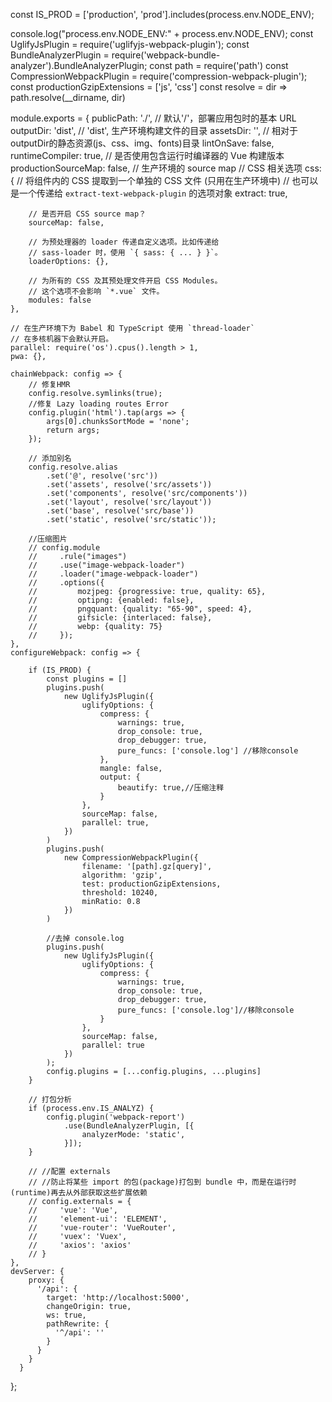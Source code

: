 const IS_PROD = ['production', 'prod'].includes(process.env.NODE_ENV);

console.log("process.env.NODE_ENV:" + process.env.NODE_ENV);
const UglifyJsPlugin = require('uglifyjs-webpack-plugin');
const BundleAnalyzerPlugin = require('webpack-bundle-analyzer').BundleAnalyzerPlugin;
const path = require('path')
const CompressionWebpackPlugin = require('compression-webpack-plugin');
const productionGzipExtensions = ['js', 'css']
const resolve = dir => path.resolve(__dirname, dir)

module.exports = {
    publicPath: './', // 默认'/'，部署应用包时的基本 URL
    outputDir: 'dist', // 'dist', 生产环境构建文件的目录
    assetsDir: '',  // 相对于outputDir的静态资源(js、css、img、fonts)目录
    lintOnSave: false,
    runtimeCompiler: true, // 是否使用包含运行时编译器的 Vue 构建版本
    productionSourceMap: false,  // 生产环境的 source map
    // CSS 相关选项
    css: {
        // 将组件内的 CSS 提取到一个单独的 CSS 文件 (只用在生产环境中)
        // 也可以是一个传递给 `extract-text-webpack-plugin` 的选项对象
        extract: true,

        // 是否开启 CSS source map？
        sourceMap: false,

        // 为预处理器的 loader 传递自定义选项。比如传递给
        // sass-loader 时，使用 `{ sass: { ... } }`。
        loaderOptions: {},

        // 为所有的 CSS 及其预处理文件开启 CSS Modules。
        // 这个选项不会影响 `*.vue` 文件。
        modules: false
    },

    // 在生产环境下为 Babel 和 TypeScript 使用 `thread-loader`
    // 在多核机器下会默认开启。
    parallel: require('os').cpus().length > 1,
    pwa: {},

    chainWebpack: config => {
        // 修复HMR
        config.resolve.symlinks(true);
        //修复 Lazy loading routes Error
        config.plugin('html').tap(args => {
            args[0].chunksSortMode = 'none';
            return args;
        });

        // 添加别名
        config.resolve.alias
            .set('@', resolve('src'))
            .set('assets', resolve('src/assets'))
            .set('components', resolve('src/components'))
            .set('layout', resolve('src/layout'))
            .set('base', resolve('src/base'))
            .set('static', resolve('src/static'));

        //压缩图片
        // config.module
        //     .rule("images")
        //     .use("image-webpack-loader")
        //     .loader("image-webpack-loader")
        //     .options({
        //         mozjpeg: {progressive: true, quality: 65},
        //         optipng: {enabled: false},
        //         pngquant: {quality: "65-90", speed: 4},
        //         gifsicle: {interlaced: false},
        //         webp: {quality: 75}
        //     });
    },
    configureWebpack: config => {

        if (IS_PROD) {
            const plugins = []
            plugins.push(
                new UglifyJsPlugin({
                    uglifyOptions: {
                        compress: {
                            warnings: true,
                            drop_console: true,
                            drop_debugger: true,
                            pure_funcs: ['console.log'] //移除console
                        },
                        mangle: false,
                        output: {
                            beautify: true,//压缩注释
                        }
                    },
                    sourceMap: false,
                    parallel: true,
                })
            )
            plugins.push(
                new CompressionWebpackPlugin({
                    filename: '[path].gz[query]',
                    algorithm: 'gzip',
                    test: productionGzipExtensions,
                    threshold: 10240,
                    minRatio: 0.8
                })
            )

            //去掉 console.log
            plugins.push(
                new UglifyJsPlugin({
                    uglifyOptions: {
                        compress: {
                            warnings: true,
                            drop_console: true,
                            drop_debugger: true,
                            pure_funcs: ['console.log']//移除console
                        }
                    },
                    sourceMap: false,
                    parallel: true
                })
            );
            config.plugins = [...config.plugins, ...plugins]
        }

        // 打包分析
        if (process.env.IS_ANALYZ) {
            config.plugin('webpack-report')
                .use(BundleAnalyzerPlugin, [{
                    analyzerMode: 'static',
                }]);
        }

        // //配置 externals
        // //防止将某些 import 的包(package)打包到 bundle 中，而是在运行时(runtime)再去从外部获取这些扩展依赖
        // config.externals = {
        //     'vue': 'Vue',
        //     'element-ui': 'ELEMENT',
        //     'vue-router': 'VueRouter',
        //     'vuex': 'Vuex',
        //     'axios': 'axios'
        // }
    },
    devServer: {
        proxy: {
          '/api': {
            target: 'http://localhost:5000',
            changeOrigin: true,
            ws: true,
            pathRewrite: {
              '^/api': ''
            }
          }
        }
      }
};